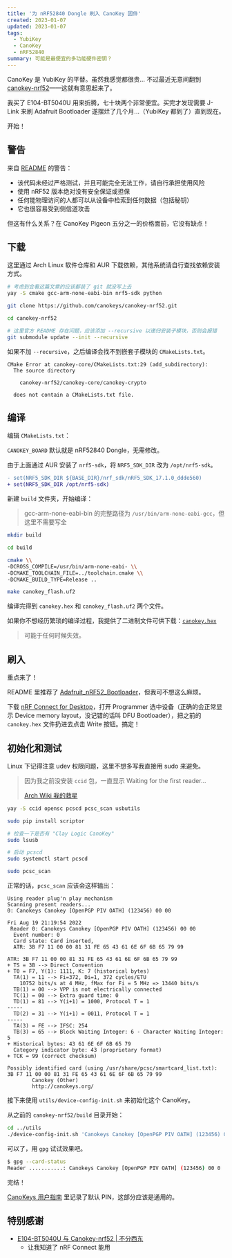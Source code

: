 ```yaml
---
title: '为 nRF52840 Dongle 刷入 CanoKey 固件'
created: 2023-01-07
updated: 2023-01-07
tags:
  - YubiKey
  - CanoKey
  - nRF52840
summary: 可能是最便宜的多功能硬件密钥？
---
```


CanoKey 是 YubiKey 的平替。虽然我感觉都很贵... 不过最近无意间翻到 [canokey-nrf52](https://github.com/canokeys/canokey-nrf52)——这就有意思起来了。

我买了 E104-BT5040U 用来折腾，七十块两个非常便宜。买完才发现需要 J-Link 来刷 Adafruit Bootloader 遂摆烂了几个月...（YubiKey 都到了）直到现在。

开始！

## 警告

来自 [README](https://github.com/canokeys/canokey-nrf52/blob/master/README.md) 的警告：

- 该代码未经过严格测试，并且可能完全无法工作，请自行承担使用风险
- 使用 nRF52 版本绝对没有安全保证或担保
- 任何能物理访问的人都可以从设备中检索到任何数据（包括秘钥）
- 它也很容易受到侧信道攻击

但这有什么关系？在 CanoKey Pigeon 五分之一的价格面前，它没有缺点！

## 下载

这里通过 Arch Linux 软件仓库和 AUR 下载依赖，其他系统请自行查找依赖安装方式。

```bash
# 考虑到会看这篇文章的应该都装了 git 就没写上去
yay -S cmake gcc-arm-none-eabi-bin nrf5-sdk python

git clone https://github.com/canokeys/canokey-nrf52.git

cd canokey-nrf52

# 这里官方 README 存在问题，应该添加 --recursive 以递归安装子模块，否则会报错
git submodule update --init --recursive
```

如果不加 `--recursive`，之后编译会找不到嵌套子模块的 `CMakeLists.txt`。

```text
CMake Error at canokey-core/CMakeLists.txt:29 (add_subdirectory):
  The source directory

    canokey-nrf52/canokey-core/canokey-crypto

  does not contain a CMakeLists.txt file.
```

## 编译

编辑 `CMakeLists.txt`：

`CANOKEY_BOARD` 默认就是 nRF52840 Dongle，无需修改。

由于上面通过 AUR 安装了 `nrf5-sdk`，将 `NRF5_SDK_DIR` 改为 `/opt/nrf5-sdk`。

```diff
- set(NRF5_SDK_DIR ${BASE_DIR}/nrf_sdk/nRF5_SDK_17.1.0_ddde560)
+ set(NRF5_SDK_DIR /opt/nrf5-sdk)
```

新建 `build` 文件夹，开始编译：

> gcc-arm-none-eabi-bin 的完整路径为 `/usr/bin/arm-none-eabi-gcc`，但这里不需要写全

```bash
mkdir build

cd build

cmake \\
-DCROSS_COMPILE=/usr/bin/arm-none-eabi- \\
-DCMAKE_TOOLCHAIN_FILE=../toolchain.cmake \\
-DCMAKE_BUILD_TYPE=Release ..

make canokey_flash.uf2
```

编译完得到 `canokey.hex` 和 `canokey_flash.uf2` 两个文件。

如果你不想经历繁琐的编译过程，我提供了二进制文件可供下载：[`canokey.hex`](https://github.com/kwaa/blog/blob/main/urara/canokey-nrf52/canokey.hex)

> 可能于任何时候失效。

## 刷入

重点来了！

README 里推荐了 [Adafruit_nRF52_Bootloader](https://github.com/adafruit/Adafruit_nRF52_Bootloader)，但我可不想这么麻烦。

下载 [nRF Connect for Desktop](https://www.nordicsemi.com/Products/Development-tools/nrf-connect-for-desktop)，打开 Programmer 选中设备（正确的会正常显示 Device memory layout，没记错的话叫 DFU Bootloader），把之前的 `canokey.hex` 文件扔进去点击 Write 按钮。搞定！

## 初始化和测试

Linux 下记得注意 udev 权限问题，这里不想多写我直接用 sudo 来避免。

> 因为我之前没安装 `ccid` 包，一直显示 Waiting for the first reader...
>
> [Arch Wiki 我的救星](https://wiki.archlinux.org/title/Smartcards)

```bash
yay -S ccid opensc pcscd pcsc_scan usbutils

sudo pip install scriptor

# 检查一下是否有 "Clay Logic CanoKey"
sudo lsusb

# 启动 pcscd
sudo systemctl start pcscd

sudo pcsc_scan
```

正常的话，`pcsc_scan` 应该会这样输出：

```text
Using reader plug'n play mechanism
Scanning present readers...
0: Canokeys Canokey [OpenPGP PIV OATH] (123456) 00 00

Fri Aug 19 21:19:54 2022
 Reader 0: Canokeys Canokey [OpenPGP PIV OATH] (123456) 00 00
  Event number: 0
  Card state: Card inserted,
  ATR: 3B F7 11 00 00 81 31 FE 65 43 61 6E 6F 6B 65 79 99

ATR: 3B F7 11 00 00 81 31 FE 65 43 61 6E 6F 6B 65 79 99
+ TS = 3B --> Direct Convention
+ T0 = F7, Y(1): 1111, K: 7 (historical bytes)
  TA(1) = 11 --> Fi=372, Di=1, 372 cycles/ETU
    10752 bits/s at 4 MHz, fMax for Fi = 5 MHz => 13440 bits/s
  TB(1) = 00 --> VPP is not electrically connected
  TC(1) = 00 --> Extra guard time: 0
  TD(1) = 81 --> Y(i+1) = 1000, Protocol T = 1
-----
  TD(2) = 31 --> Y(i+1) = 0011, Protocol T = 1
-----
  TA(3) = FE --> IFSC: 254
  TB(3) = 65 --> Block Waiting Integer: 6 - Character Waiting Integer: 5
+ Historical bytes: 43 61 6E 6F 6B 65 79
  Category indicator byte: 43 (proprietary format)
+ TCK = 99 (correct checksum)

Possibly identified card (using /usr/share/pcsc/smartcard_list.txt):
3B F7 11 00 00 81 31 FE 65 43 61 6E 6F 6B 65 79 99
        Canokey (Other)
        http://canokeys.org/
```

接下来使用 `utils/device-config-init.sh` 来初始化这个 CanoKey。

从之前的 `canokey-nrf52/build` 目录开始：

```bash
cd ../utils
./device-config-init.sh 'Canokeys Canokey [OpenPGP PIV OATH] (123456) 00 00'
```

可以了，用 `gpg` 试试效果吧。

```bash
$ gpg --card-status
Reader ...........: Canokeys Canokey [OpenPGP PIV OATH] (123456) 00 0
```

完结！

[CanoKeys 用户指南](https://docs.canokeys.org/userguide/) 里记录了默认 PIN，这部分应该是通用的。

## 特别感谢

- [E104-BT5040U 与 Canokey-nrf52 | 不分西东](https://bufenxidong.ml/blog/e104-bt5040u_and_canokey-nrf52/)
  - 让我知道了 nRF Connect 能用
